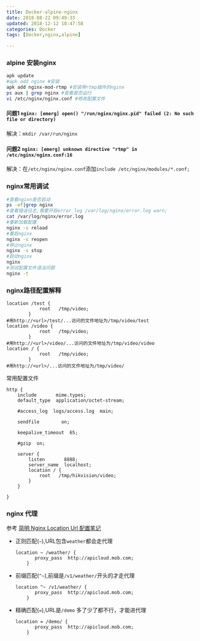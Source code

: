 ```yaml
---
title: Docker-alpine-nginx
date: 2018-08-22 09:49:33
updated: 2018-12-12 10:47:58
categories: Docker
tags: [Docker,nginx,alpine]

---
```


### alpine 安装nginx

```bash
apk update
#apk add nginx #安装
apk add nginx-mod-rtmp #安装带rtmp插件的nginx
ps aux | grep nginx #查看是否运行
vi /etc/nginx/nginx.conf #修改配置文件
```



#### 问题1 `nginx: [emerg] open() "/run/nginx/nginx.pid" failed (2: No such file or directory)`

解决：`mkdir /var/run/nginx`

#### 问题2 `nginx: [emerg] unknown directive "rtmp" in /etc/nginx/nginx.conf:16`

解决：在`/etc/nginx/nginx.conf`添加`include /etc/nginx/modules/*.conf;`

### nginx常用调试

```sh
#查看ngixn是否启动
ps -ef|grep nginx
#查看错误日志,需要开启error_log /var/log/nginx/error.log warn;
cat /var/log/nginx/error.log
#重新加载配置
nginx -s reload
#重启nginx
nginx -s reopen
#停止nginx
nginx -s stop
#启动nginx
nginx
#测试配置文件语法问题
nginx -t
```

### nginx路径配置解释

```nginx
location /test {        
            root   /tmp/video;
        }
#用http://<url>/test/...访问的文件地址为/tmp/video/test
location /video {        
            root   /tmp/video;
        }
#用http://<url>/video/...访问的文件地址为/tmp/video/video
location / {        
            root   /tmp/video;
        }
#用http://<url>/...访问的文件地址为/tmp/video/
```

常用配置文件

```nginx
http {                                    
    include       mime.types;             
    default_type  application/octet-stream;
                                           
    #access_log  logs/access.log  main;    
                                           
    sendfile        on;                    
                                           
    keepalive_timeout  65;                 
                                           
    #gzip  on;                             
                                           
    server {                               
        listen       8888;             
        server_name  localhost;        
        location / {           
            root   /tmp/hikvision/video;
        }                               
    }                                   
                                        
} 
```



### nginx 代理

参考  [简明 Nginx Location Url 配置笔记](https://www.jianshu.com/p/e154c2ef002f)



* 正则匹配(`~`),URL包含`weather`都会走代理

  ```nginx
  location ~ /weather/ {
         proxy_pass  http://apicloud.mob.com;
      }
  ```

* 前缀匹配(`^~`),前缀是`/v1/weather/`开头的才走代理

  ```nginx
  location ^~ /v1/weather/ {
         proxy_pass  http://apicloud.mob.com;
      }
  ```

* 精确匹配(`=`),URL是`/demo` 多了少了都不行，才能进代理

  ```nginx
  location = /demo/ {
         proxy_pass  http://apicloud.mob.com;
      }
  ```

